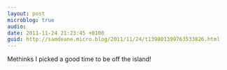 ```yaml
---
layout: post
microblog: true
audio: 
date: 2011-11-24 21:23:45 +0100
guid: http://samdeane.micro.blog/2011/11/24/t139801399763533826.html
---
```

Methinks I picked a good time to be off the island!
